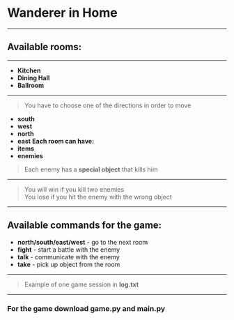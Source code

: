 # Wanderer in Home
---
## Available rooms:
---
- **Kitchen**
- **Dining Hall**
- **Ballroom**
---
> You have to choose one of the directions in order to move
- **south**
- **west**
- **north** 
- **east**
**Each room can have:**
- **items**
- **enemies**
>Each enemy has a **special object** that kills him
---
>You will win if you kill two enemies  
>You lose if you hit the enemy with the wrong object  
---
## Available commands for the game:  
- **north/south/east/west** - go to the next room
- **fight** - start a battle with the enemy
- **talk** - communicate with the enemy
- **take** - pick up object from the room
---
> Example of one game session in **log.txt**
---
### For the game download game.py and main.py
